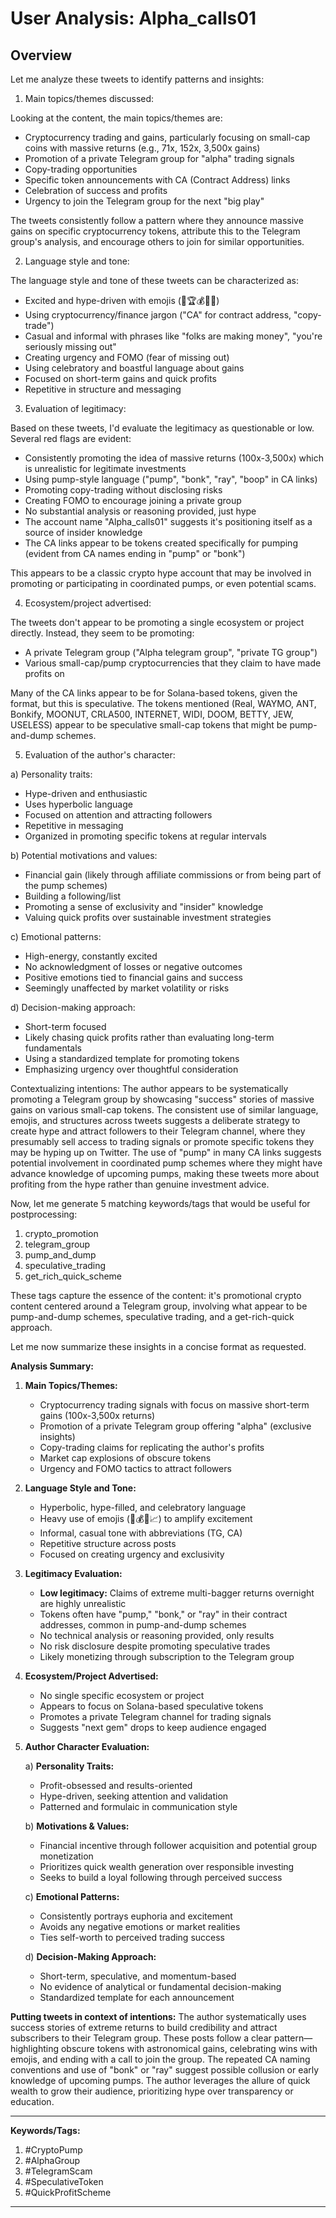 # User Analysis: Alpha_calls01

## Overview

<think>
Let me analyze these tweets to identify patterns and insights:

1. Main topics/themes discussed:

Looking at the content, the main topics/themes are:
- Cryptocurrency trading and gains, particularly focusing on small-cap coins with massive returns (e.g., 71x, 152x, 3,500x gains)
- Promotion of a private Telegram group for "alpha" trading signals
- Copy-trading opportunities
- Specific token announcements with CA (Contract Address) links
- Celebration of success and profits
- Urgency to join the Telegram group for the next "big play"

The tweets consistently follow a pattern where they announce massive gains on specific cryptocurrency tokens, attribute this to the Telegram group's analysis, and encourage others to join for similar opportunities.

2. Language style and tone:

The language style and tone of these tweets can be characterized as:
- Excited and hype-driven with emojis (🚀🏆💰💥🔥)
- Using cryptocurrency/finance jargon ("CA" for contract address, "copy-trade")
- Casual and informal with phrases like "folks are making money", "you're seriously missing out"
- Creating urgency and FOMO (fear of missing out)
- Using celebratory and boastful language about gains
- Focused on short-term gains and quick profits
- Repetitive in structure and messaging

3. Evaluation of legitimacy:

Based on these tweets, I'd evaluate the legitimacy as questionable or low. Several red flags are evident:
- Consistently promoting the idea of massive returns (100x-3,500x) which is unrealistic for legitimate investments
- Using pump-style language ("pump", "bonk", "ray", "boop" in CA links)
- Promoting copy-trading without disclosing risks
- Creating FOMO to encourage joining a private group
- No substantial analysis or reasoning provided, just hype
- The account name "Alpha_calls01" suggests it's positioning itself as a source of insider knowledge
- The CA links appear to be tokens created specifically for pumping (evident from CA names ending in "pump" or "bonk")

This appears to be a classic crypto hype account that may be involved in promoting or participating in coordinated pumps, or even potential scams.

4. Ecosystem/project advertised:

The tweets don't appear to be promoting a single ecosystem or project directly. Instead, they seem to be promoting:
- A private Telegram group ("Alpha telegram group", "private TG group")
- Various small-cap/pump cryptocurrencies that they claim to have made profits on

Many of the CA links appear to be for Solana-based tokens, given the format, but this is speculative. The tokens mentioned (Real, WAYMO, ANT, Bonkify, MOONUT, CRLA500, INTERNET, WIDI, DOOM, BETTY, JEW, USELESS) appear to be speculative small-cap tokens that might be pump-and-dump schemes.

5. Evaluation of the author's character:

a) Personality traits:
- Hype-driven and enthusiastic
- Uses hyperbolic language
- Focused on attention and attracting followers
- Repetitive in messaging
- Organized in promoting specific tokens at regular intervals

b) Potential motivations and values:
- Financial gain (likely through affiliate commissions or from being part of the pump schemes)
- Building a following/list
- Promoting a sense of exclusivity and "insider" knowledge
- Valuing quick profits over sustainable investment strategies

c) Emotional patterns:
- High-energy, constantly excited
- No acknowledgment of losses or negative outcomes
- Positive emotions tied to financial gains and success
- Seemingly unaffected by market volatility or risks

d) Decision-making approach:
- Short-term focused
- Likely chasing quick profits rather than evaluating long-term fundamentals
- Using a standardized template for promoting tokens
- Emphasizing urgency over thoughtful consideration

Contextualizing intentions:
The author appears to be systematically promoting a Telegram group by showcasing "success" stories of massive gains on various small-cap tokens. The consistent use of similar language, emojis, and structures across tweets suggests a deliberate strategy to create hype and attract followers to their Telegram channel, where they presumably sell access to trading signals or promote specific tokens they may be hyping up on Twitter. The use of "pump" in many CA links suggests potential involvement in coordinated pump schemes where they might have advance knowledge of upcoming pumps, making these tweets more about profiting from the hype rather than genuine investment advice.

Now, let me generate 5 matching keywords/tags that would be useful for postprocessing:
1. crypto_promotion
2. telegram_group
3. pump_and_dump
4. speculative_trading
5. get_rich_quick_scheme

These tags capture the essence of the content: it's promotional crypto content centered around a Telegram group, involving what appear to be pump-and-dump schemes, speculative trading, and a get-rich-quick approach.

Let me now summarize these insights in a concise format as requested.
</think>

**Analysis Summary:**

1. **Main Topics/Themes:**
   - Cryptocurrency trading signals with focus on massive short-term gains (100x-3,500x returns)
   - Promotion of a private Telegram group offering "alpha" (exclusive insights)
   - Copy-trading claims for replicating the author's profits
   - Market cap explosions of obscure tokens
   - Urgency and FOMO tactics to attract followers

2. **Language Style and Tone:**
   - Hyperbolic, hype-filled, and celebratory language
   - Heavy use of emojis (🚀💰💥📈) to amplify excitement
   - Informal, casual tone with abbreviations (TG, CA)
   - Repetitive structure across posts
   - Focused on creating urgency and exclusivity

3. **Legitimacy Evaluation:**
   - **Low legitimacy:** Claims of extreme multi-bagger returns overnight are highly unrealistic
   - Tokens often have "pump," "bonk," or "ray" in their contract addresses, common in pump-and-dump schemes
   - No technical analysis or reasoning provided, only results
   - No risk disclosure despite promoting speculative trades
   - Likely monetizing through subscription to the Telegram group

4. **Ecosystem/Project Advertised:**
   - No single specific ecosystem or project
   - Appears to focus on Solana-based speculative tokens
   - Promotes a private Telegram channel for trading signals
   - Suggests "next gem" drops to keep audience engaged

5. **Author Character Evaluation:**

   a) **Personality Traits:**
   - Profit-obsessed and results-oriented
   - Hype-driven, seeking attention and validation
   - Patterned and formulaic in communication style

   b) **Motivations & Values:**
   - Financial incentive through follower acquisition and potential group monetization
   - Prioritizes quick wealth generation over responsible investing
   - Seeks to build a loyal following through perceived success

   c) **Emotional Patterns:**
   - Consistently portrays euphoria and excitement
   - Avoids any negative emotions or market realities
   - Ties self-worth to perceived trading success

   d) **Decision-Making Approach:**
   - Short-term, speculative, and momentum-based
   - No evidence of analytical or fundamental decision-making
   - Standardized template for each announcement

**Putting tweets in context of intentions:**
The author systematically uses success stories of extreme returns to build credibility and attract subscribers to their Telegram group. These posts follow a clear pattern—highlighting obscure tokens with astronomical gains, celebrating wins with emojis, and ending with a call to join the group. The repeated CA naming conventions and use of "bonk" or "ray" suggest possible collusion or early knowledge of upcoming pumps. The author leverages the allure of quick wealth to grow their audience, prioritizing hype over transparency or education.

---

**Keywords/Tags:**
1. #CryptoPump
2. #AlphaGroup
3. #TelegramScam
4. #SpeculativeToken
5. #QuickProfitScheme
---

